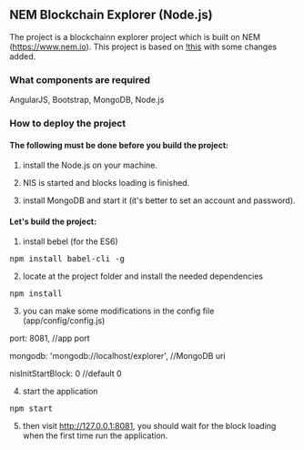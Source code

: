 ## NEM Blockchain Explorer (Node.js) ##

The project is a blockchainn explorer project which is built on NEM (https://www.nem.io). 
This project is based on [!this](https://github.com/NEMChina/nem_explorer_nodejs) with some changes added.

### What components are required ###

AngularJS, Bootstrap, MongoDB, Node.js

### How to deploy the project ###

#### The following must be done before you build the project: ####

1) install the Node.js on your machine.

2) NIS is started and blocks loading is finished.

3) install MongoDB and start it (it's better to set an account and password).

#### Let's build the project: ####

1) install bebel (for the ES6)

<pre>npm install babel-cli -g</pre>

2) locate at the project folder and install the needed dependencies

<pre>npm install</pre>

3) you can make some modifications in the config file (app/config/config.js)

port: 8081, //app port

mongodb: 'mongodb://localhost/explorer', //MongoDB uri

nisInitStartBlock: 0 //default 0

4) start the application

<pre>npm start</pre>

5) then visit http://127.0.0.1:8081, you should wait for the block loading when the first time run the application. 


